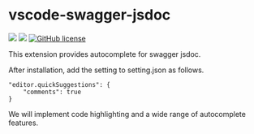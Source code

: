 # vscode-swagger-jsdoc

![](https://img.shields.io/badge/language-Typescript-red) ![](https://img.shields.io/badge/version-0.4.9-brightgreen) [![GitHub license](https://img.shields.io/badge/license-MIT-blue.svg)](https://github.com/myyrakle/vscode-swagger-jsdoc/blob/master/LICENSE)

This extension provides autocomplete for swagger jsdoc.

After installation, add the setting to setting.json as follows.

```
"editor.quickSuggestions": {
    "comments": true
}
```

We will implement code highlighting and a wide range of autocomplete features.
